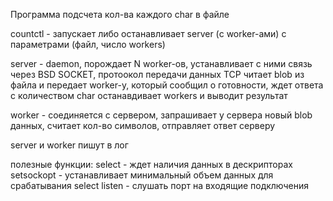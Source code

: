 Программа подсчета кол-ва каждого char в файле

countctl - запускает либо останавливает server (с worker-ами) с параметрами (файл, число workers)

server - daemon, порождает N worker-ов, устанавливает с ними связь через BSD SOCKET, протоокол передачи данных TCP
читает blob из файла и передает worker-у, который сообщил о готовности, ждет ответа c количеством char
останавдивает workers и выводит результат

worker - соединяется с сервером, запрашивает у сервера новый blob данных, считает кол-во символов, отправляет ответ серверу

server и worker пишут в лог

полезные функции:
select - ждет наличия данных в дескрипторах
setsockopt - устанавливает минимальный объем данных для срабатывания select
listen - слушать порт на входящие подключения
